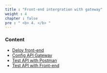 ```yaml
---
title : "Front-end intergration with gateway"
weight : 4
chapter : false
pre : " <b> 4. </b> "
---
```


### Content
  - [Deloy front-end](4.1-Deloyfrontend/)
  - [Config API Gateway](4.2-Configapigateway/)
  - [Test API with Postman](4.3-Testapiwithpostman/)
  - [Test API with Front-end](4.4-Testapiwithfrontend/)

